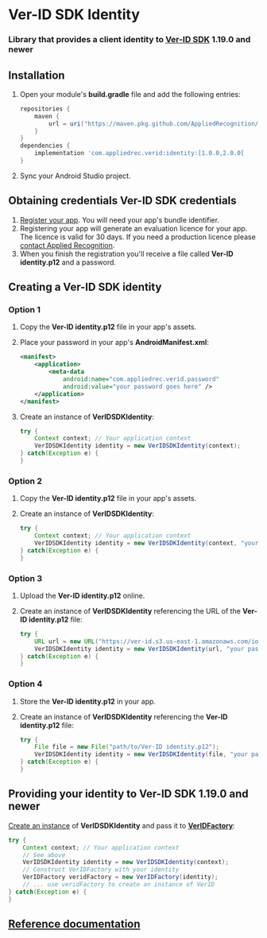 #  Ver-ID SDK Identity

### Library that provides a client identity to [Ver-ID SDK](https://github.com/AppliedRecognition/Ver-ID-UI-Android) 1.19.0 and newer

## Installation

 1. Open your module's **build.gradle** file and add the following entries:

    ~~~groovy
    repositories {
        maven {
            url = uri("https://maven.pkg.github.com/AppliedRecognition/Ver-ID-SDK-Identity-Android")
        }
    }
    dependencies {
        implementation 'com.appliedrec.verid:identity:[1.0.0,2.0.0[
    }
    ~~~
 2. Sync your Android Studio project.

## Obtaining credentials Ver-ID SDK credentials

1. [Register your app](https://dev.ver-id.com/licensing/). You will need your app's bundle identifier.
2. Registering your app will generate an evaluation licence for your app. The licence is valid for 30 days. If you need a production licence please [contact Applied Recognition](mailto:sales@appliedrec.com).
3. When you finish the registration you'll receive a file called **Ver-ID identity.p12** and a password.

## Creating a Ver-ID SDK identity

### Option 1
1. Copy the **Ver-ID identity.p12** file in your app's assets.
2. Place your password in your app's **AndroidManifest.xml**:

    ~~~xml
    <manifest>
        <application>
            <meta-data 
                android:name="com.appliedrec.verid.password" 
                android:value="your password goes here" />
        </application>
    </manifest>
    ~~~
3. Create an instance of **VerIDSDKIdentity**:

    ~~~java
    try {
        Context context; // Your application context
        VerIDSDKIdentity identity = new VerIDSDKIdentity(context);
    } catch(Exception e) {
    }
    ~~~
    
### Option 2
1. Copy the **Ver-ID identity.p12** file in your app's assets.
2. Create an instance of **VerIDSDKIdentity**:

    ~~~java
    try {
        Context context; // Your application context
        VerIDSDKIdentity identity = new VerIDSDKIdentity(context, "your password goes here");
    } catch(Exception e) {
    }
    ~~~
    
### Option 3
1. Upload the **Ver-ID identity.p12** online.
2. Create an instance of **VerIDSDKIdentity** referencing the URL of the **Ver-ID identity.p12** file:

    ~~~java
    try {
        URL url = new URL("https://ver-id.s3.us-east-1.amazonaws.com/ios/com.appliedrec.verid.licenceclient/test_assets/Ver-ID%20identity.p12")
        VerIDSDKIdentity identity = new VerIDSDKIdentity(url, "your password goes here");
    } catch(Exception e) {
    }
    ~~~
    
### Option 4
1. Store the **Ver-ID identity.p12** in your app.
3. Create an instance of **VerIDSDKIdentity** referencing the **Ver-ID identity.p12** file:

    ~~~java
    try {
        File file = new File("path/to/Ver-ID identity.p12");
        VerIDSDKIdentity identity = new VerIDSDKIdentity(file, "your password goes here");
    } catch(Exception e) {
    }
    ~~~

## Providing your identity to Ver-ID SDK 1.19.0 and newer
[Create an instance](#creating-a-ver-id-sdk-identity) of **VerIDSDKIdentity** and pass it to [**VerIDFactory**](https://appliedrecognition.github.io/Ver-ID-UI-Android/com.appliedrec.verid.core.VerIDFactory.html):

~~~java    
try {
    Context context; // Your application context
    // See above
    VerIDSDKIdentity identity = new VerIDSDKIdentity(context);
    // Construct VerIDFactory with your identity
    VerIDFactory veridFactory = new VerIDFactory(identity);
    // ... use veridFactory to create an instance of VerID
} catch(Exception e) {
}
~~~

## [Reference documentation](https://appliedrecognition.github.io/Ver-ID-SDK-Identity-Android/)
